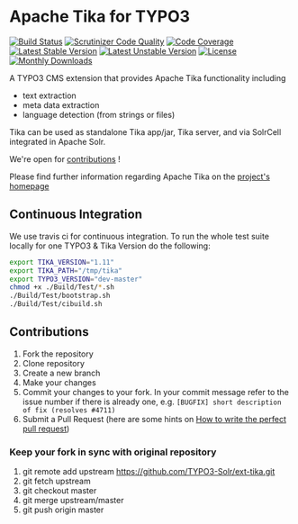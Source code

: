 # Apache Tika for TYPO3

[![Build Status](https://travis-ci.org/TYPO3-Solr/ext-tika.svg?branch=master)](https://travis-ci.org/TYPO3-Solr/ext-tika)
[![Scrutinizer Code Quality](https://scrutinizer-ci.com/g/TYPO3-Solr/ext-tika/badges/quality-score.png?b=master)](https://scrutinizer-ci.com/g/TYPO3-Solr/ext-tika/?branch=master)
[![Code Coverage](https://scrutinizer-ci.com/g/TYPO3-Solr/ext-tika/badges/coverage.png?b=master)](https://scrutinizer-ci.com/g/TYPO3-Solr/ext-tika/?branch=master)
[![Latest Stable Version](https://poser.pugx.org/apache-solr-for-typo3/tika/v/stable)](https://packagist.org/packages/apache-solr-for-typo3/tika)
[![Latest Unstable Version](https://poser.pugx.org/apache-solr-for-typo3/tika/v/unstable)](https://packagist.org/packages/apache-solr-for-typo3/tika)
[![License](https://poser.pugx.org/apache-solr-for-typo3/tika/license)](https://packagist.org/packages/apache-solr-for-typo3/tika)
[![Monthly Downloads](https://poser.pugx.org/apache-solr-for-typo3/tika/d/monthly)](https://packagist.org/packages/apache-solr-for-typo3/tika)

A TYPO3 CMS extension that provides Apache Tika functionality including

* text extraction
* meta data extraction
* language detection (from strings or files)

Tika can be used as standalone Tika app/jar, Tika server, and via SolrCell integrated in Apache Solr.

We're open for [contributions](#Contributions) !

Please find further information regarding Apache Tika on the [project's homepage](http://tika.apache.org)


## Continuous Integration

We use travis ci for continuous integration. To run the whole test suite locally for one TYPO3 & Tika Version
do the following:

```bash
export TIKA_VERSION="1.11"
export TIKA_PATH="/tmp/tika"
export TYPO3_VERSION="dev-master"
chmod +x ./Build/Test/*.sh
./Build/Test/bootstrap.sh
./Build/Test/cibuild.sh
```

## <a name="Contributions"></a>Contributions

1. Fork the repository
2. Clone repository
3. Create a new branch
4. Make your changes
5. Commit your changes to your fork. In your commit message refer to the issue number if there is already one, e.g. `[BUGFIX] short description of fix (resolves #4711)`
6. Submit a Pull Request (here are some hints on [How to write the perfect pull request](https://github.com/blog/1943-how-to-write-the-perfect-pull-request))

### Keep your fork in sync with original repository

1. git remote add upstream https://github.com/TYPO3-Solr/ext-tika.git
2. git fetch upstream
3. git checkout master
4. git merge upstream/master
5. git push origin master